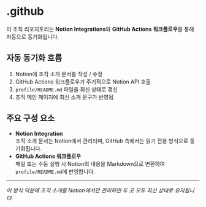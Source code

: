 # .github

이 조직 리포지토리는 **Notion Integrations**와 **GitHub Actions 워크플로우**를 통해 자동으로 동기화됩니다.

## 자동 동기화 흐름

1. Notion에 조직 소개 문서를 작성 / 수정  
2. GitHub Actions 워크플로우가 주기적으로 Notion API 호출  
3. `profile/README.md` 파일을 최신 상태로 갱신  
4. 조직 메인 페이지에 최신 소개 문구가 반영됨  

## 주요 구성 요소

- **Notion Integration**  
  조직 소개 문서는 Notion에서 관리되며, GitHub 측에서는 읽기 전용 방식으로 동기화됩니다.  
- **GitHub Actions 워크플로우**  
  매일 또는 수동 실행 시 Notion의 내용을 Markdown으로 변환하여 `profile/README.md`에 반영합니다.

---

_이 방식 덕분에 조직 소개를 Notion에서만 관리하면 두 곳 모두 최신 상태로 유지됩니다._  

